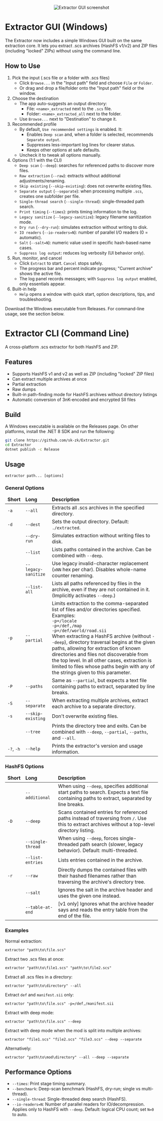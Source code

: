 <p align="center">
  <img alt="Extractor GUI screenshot" src="./Resources/extractor.png" />
</p>

# Extractor GUI (Windows)
The Extractor now includes a simple Windows GUI built on the same extraction core. It lets you extract .scs archives (HashFS v1/v2) and ZIP files (including "locked" ZIPs) without using the command line.

## How to Use
1. Pick the input (.scs file or a folder with .scs files)
   - Click `Browse...` in the "Input path" field and choose `File` or `Folder`.
   - Or drag and drop a file/folder onto the "Input path" field or the window.
2. Choose the destination
   - The app auto-suggests an output directory:
     - File: `<name>_extracted` next to the `.scs` file.
     - Folder: `<name>_extracted_all` next to the folder.
   - Use `Browse...` next to "Destination" to change it.
3. Recommended profile
   - By default, `Use recommended settings` is enabled. It:
     - Enables `Deep scan` and, when a folder is selected, recommends `Separate output`.
     - Suppresses less-important log lines for clearer status.
     - Keeps other options at safe defaults.
   - Uncheck it to tweak all options manually.
4. Options (1:1 with the CLI)
   - `Deep scan` (`--deep`): searches for referenced paths to discover more files.
   - `Raw extraction` (`--raw`): extracts without additional adjustments/renaming.
   - `Skip existing` (`--skip-existing`): does not overwrite existing files.
   - `Separate output` (`--separate`): when processing multiple `.scs`, creates one subfolder per file.
   - `Single-thread search` (`--single-thread`): single-threaded path search.
   - `Print timing` (`--times`): prints timing information to the log.
   - `Legacy sanitize` (`--legacy-sanitize`): legacy filename sanitization mode.
   - `Dry run` (`--dry-run`): simulates extraction without writing to disk.
   - `IO readers` (`--io-readers=N`): number of parallel I/O readers (0 = automatic).
   - `Salt` (`--salt=N`): numeric value used in specific hash-based name cases.
   - `Suppress log output`: reduces log verbosity (UI behavior only).
5. Run, monitor, and cancel
   - Click `Extract` to start. `Cancel` stops safely.
   - The progress bar and percent indicate progress; "Current archive" shows the active file.
   - The log panel records messages; with `Suppress log output` enabled, only essentials appear.
6. Built-in help
   - `Help` opens a window with quick start, option descriptions, tips, and troubleshooting.

Download the Windows executable from Releases. For command-line usage, see the section below.

# Extractor CLI (Command Line)
A cross-platform .scs extractor for both HashFS and ZIP.

## Features
* Supports HashFS v1 and v2 as well as ZIP (including "locked" ZIP files)
* Can extract multiple archives at once
* Partial extraction
* Raw dumps
* Built-in path-finding mode for HashFS archives without directory listings
* Automatic conversion of 3nK-encoded and encrypted SII files

## Build
A Windows executable is available on the Releases page. On other platforms, install the
.NET 8 SDK and run the following:

```sh
git clone https://github.com/sk-zk/Extractor.git
cd Extractor
dotnet publish -c Release
```

## Usage
```
extractor path... [options]
```

### General Options
<table>
<thead>
  <tr>
    <td><b>Short</b></td>
    <td><b>Long</b></td>
    <td><b>Description</b></td>
  </tr>
</thead>
<tr>
  <td><code>-a</code></td>
  <td><code>--all</code></td>
  <td>Extracts all .scs archives in the specified directory.</td>
  </tr>
<tr>
  <td><code>-d</code></td>
  <td><code>--dest</code></td>
  <td>Sets the output directory. Default: <code>./extracted</code>.</td>
  </tr>
<tr>
  <td></td>
  <td><code>--dry-run</code></td>
  <td>Simulates extraction without writing files to disk.</td>
  </tr>
<tr>
  <td></td>
  <td><code>--list</code></td>
  <td>Lists paths contained in the archive. Can be combined with <code>--deep</code>.</td>
  </tr>
<tr>
  <td></td>
  <td><code>--legacy-sanitize</code></td>
  <td>Use legacy invalid-character replacement (<code>xNN</code> hex per char). Disables whole-name counter renaming.</td>
  </tr>
<tr>
  <td></td>
  <td><code>--list-all</code></td>
  <td>Lists all paths referenced by files in the archive, even if they are not contained in it.
  (Implicitly activates <code>--deep</code>.)</td>
  </tr>
<tr>
  <td><code>-p</code></td>
  <td><code>--partial</code></td>
  <td>Limits extraction to the comma-separated list of files and/or directories specified. Examples:<br>
  <code>-p=/locale</code><br>
  <code>-p=/def,/map</code><br>
  <code>-p=/def/world/road.sii</code><br>
  When extracting a HashFS archive (without <code>--deep</code>), directory traversal begins at the given paths, allowing for
  extraction of known directories and files not discoverable from the top level. In all other cases, extraction is limited to
  files whose paths begin with any of the strings given to this parameter.
  </td>
  </tr>
<tr>
  <td><code>-P</code></td>
  <td><code>--paths</code></td>
  <td>Same as <code>--partial</code>, but expects a text file containing paths to extract, separated by line breaks.</td>
  </tr>
<tr>
  <td><code>-S</code></td>
  <td><code>--separate</code></td>
  <td>When extracting multiple archives, extract each archive to a separate directory.</td>
  </tr>
<tr>
  <td><code>-s</code></td>
  <td><code>--skip-existing</code></td>
  <td>Don't overwrite existing files.</td>
  </tr>
<tr>
  <td></td>
  <td><code>--tree</code></td>
  <td>Prints the directory tree and exits. Can be combined with <code>--deep</code>, <code>--partial</code>, <code>--paths</code>, and <code>--all</code>.</td>
  </tr>
<tr>
  <td><code>-?</code>, <code>-h</code></td>
  <td><code>--help</code></td>
  <td>Prints the extractor's version and usage information.</td>
  </tr>
</table>

### HashFS Options
<table>
<thead>
  <tr>
    <td><b>Short</b></td>
    <td><b>Long</b></td>
    <td><b>Description</b></td>
  </tr>
</thead>
<tr>
  <td></td>
  <td><code>--additional</code></td>
  <td>When using <code>--deep</code>, specifies additional start paths to search. Expects a text file containing paths to extract, separated by line breaks.</td>
  </tr>
<tr>
  <td><code>-D</code></td>
  <td><code>--deep</code></td>
  <td>Scans contained entries for referenced paths instead of traversing from <code>/</code>. Use this to extract archives without a top-level directory listing.</td>
  </tr>
<tr>
  <td></td>
  <td><code>--single-thread</code></td>
  <td>When using <code>--deep</code>, forces single-threaded path search (slower, legacy behavior). Default: multi-threaded.</td>
  </tr>
<tr>
  <td></td>
  <td><code>--list-entries</code></td>
  <td>Lists entries contained in the archive.</td>
  </tr>
<tr>
  <td><code>-r</code></td>
  <td><code>--raw</code></td>
  <td>Directly dumps the contained files with their hashed filenames rather than traversing
  the archive's directory tree.</td>
  </tr>
<tr>
  <td></td>
  <td><code>--salt</code></td>
  <td>Ignores the salt in the archive header and uses the given one instead.</td>
  </tr>
<tr>
  <td></td>
  <td><code>--table-at-end</code></td>
  <td>[v1 only] Ignores what the archive header says and reads the entry table from
  the end of the file.</td>
  </tr>
</table>

### Examples
Normal extraction:
```
extractor "path\to\file.scs"
```

Extract two .scs files at once:
```
extractor "path\to\file1.scs" "path\to\file2.scs"
```

Extract all .scs files in a directory:
```
extractor "path\to\directory" --all
```

Extract `def` and `manifest.sii` only:
```
extractor "path\to\file.scs" -p=/def,/manifest.sii
```

Extract with deep mode:
```
extractor "path\to\file.scs" --deep
```

Extract with deep mode when the mod is split into multiple archives:
```
extractor "file1.scs" "file2.scs" "file3.scs" --deep --separate
```

Alternatively:
```
extractor "path\to\mod\directory" --all --deep --separate
```

## Performance Options
- <code>--times</code>: Print stage timing summary.
- <code>--benchmark</code>: Deep-scan benchmark (HashFS, dry-run; single vs multi-thread).
- <code>--single-thread</code>: Single-threaded deep search (HashFS).
- <code>--io-readers=N</code>: Number of parallel readers for IO/decompression. Applies only to HashFS with <code>--deep</code>. Default: logical CPU count; set <code>N=0</code> to auto.

